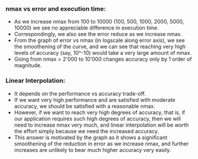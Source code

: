### nmax vs error and execution time:
- As we increase nmax from 100 to 10000 (100, 500, 1000, 2000, 5000, 10000) we see no appreciable difference in execution time.
- Correspondingly, we also see the error reduce as we increase nmax.
- From the graph of error vs nmax (in logscale along error axis), we see the smoothening of the curve, and we can see that reaching very high levels of accuracy (say, 10^-10) would take a very large amount of nmax.
- Going from nmax = 2'000 to 10'000 changes accuracy only by 1 order of magnitude.

### Linear Interpolation:
- It depends on the performance vs accuracy trade-off.
- If we want very high performance and are satisfied with moderate accuracy, we should be satisfied with a reasonable nmax.
- However, if we want to reach very high degrees of accuracy, that is, if our application requires such high degrees of accuracy, then we will need to increase nmax very much, and linear interpolation will be worth the effort simply because we need the increased accuracy.
- This answer is motivated by the graph as it shows a significant smoothening of the reduction in error as we increase nmax, and further increases are unlikely to bear much higher accuracy very easily.
